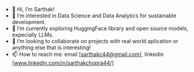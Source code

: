 - 👋 Hi, I’m Sarthak!
- 👀 I’m interested in Data Science and Data Analytics for sustainable development.
- 🌱 I’m currently exploring HuggingFace library and open source models, expecially LLMs.
- 💞️ I’m looking to collaborate on projects with real world aplication or anything else that is interesting!
- 📫 How to reach me: email [sarthakc44@gmail.com], linkedin [www.linkedin.com/in/sarthakchopra44/]

<!---
sarthakc44/sarthakc44 is a ✨ special ✨ repository because its `README.md` (this file) appears on your GitHub profile.
You can click the Preview link to take a look at your changes.
--->
